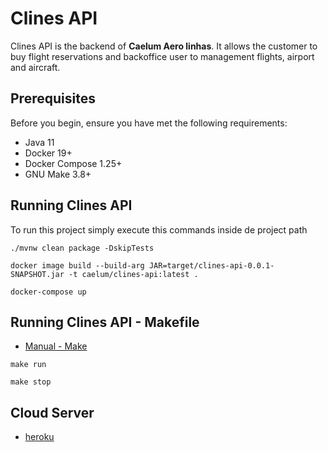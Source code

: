 # Clines API

Clines API is the backend of **Caelum Aero linhas**. It allows the customer to buy flight reservations and 
backoffice user to management flights, airport and aircraft.


## Prerequisites
Before you begin, ensure you have met the following requirements:

* Java 11 
* Docker 19+
* Docker Compose 1.25+
* GNU Make 3.8+ 

## Running Clines API

To run this project simply execute this commands inside de project path

```shell script
./mvnw clean package -DskipTests

docker image build --build-arg JAR=target/clines-api-0.0.1-SNAPSHOT.jar -t caelum/clines-api:latest .

docker-compose up
```

## Running Clines API - Makefile

* [Manual - Make](https://www.gnu.org/software/make/manual/make.html)

```shell script
make run

make stop

```

## Cloud Server

* [heroku](https://devcenter.heroku.com/)